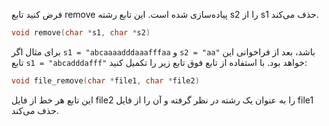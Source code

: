 فرض کنید تابع remove پیاده‌سازی شده است. این تابع رشته s2 را از s1 حذف می‌کند.

```c
void remove(char *s1, char *s2)
```

برای مثال اگر `s1 = "abcaaaadddaaafffaa` و `s2 = "aa"` باشد، بعد از فراخوانی این تابع ‍`s1 = "abcadddafff"` خواهد بود.
با استفاده از تابع فوق تابع زیر را تکمیل کنید:

```c
void file_remove(char *file1, char *file2)
```

این تابع هر خط از فایل file2 را به عنوان یک رشته در نظر گرفته و آن را از فایل file1 حذف می‌کند.
